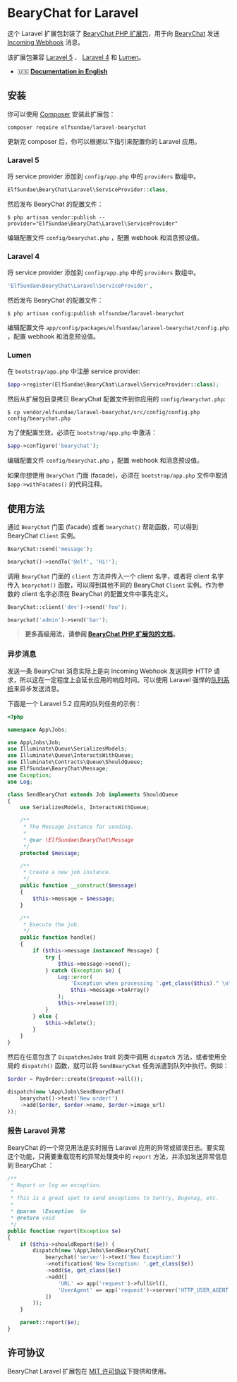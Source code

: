 # BearyChat for Laravel

这个 Laravel 扩展包封装了 [BearyChat PHP 扩展包][1]，用于向 [BearyChat][] 发送 [Incoming Webhook][Webhook] 消息。

该扩展包兼容 [Laravel 5](#laravel-5) 、 [Laravel 4](#laravel-4) 和 [Lumen](#lumen)。

+ :us: [**Documentation in English**](README.md)

## 安装

你可以使用 [Composer][] 安装此扩展包：
```
composer require elfsundae/laravel-bearychat
```
更新完 composer 后，你可以根据以下指引来配置你的 Laravel 应用。

### Laravel 5

将 service provider 添加到 `config/app.php` 中的 `providers` 数组中。
```php
ElfSundae\BearyChat\Laravel\ServiceProvider::class,
```
然后发布 BearyChat 的配置文件：
```shell
$ php artisan vendor:publish --provider="ElfSundae\BearyChat\Laravel\ServiceProvider"
```
编辑配置文件 `config/bearychat.php` ，配置 webhook 和消息预设值。

### Laravel 4

将 service provider 添加到 `config/app.php` 中的 `providers` 数组中。
```php
'ElfSundae\BearyChat\Laravel\ServiceProvider',
```
然后发布 BearyChat 的配置文件：
```shell
$ php artisan config:publish elfsundae/laravel-bearychat
```
编辑配置文件 `app/config/packages/elfsundae/laravel-bearychat/config.php` ，配置 webhook 和消息预设值。

### Lumen

在 `bootstrap/app.php` 中注册 service provider:
```php
$app->register(ElfSundae\BearyChat\Laravel\ServiceProvider::class);
```
然后从扩展包目录拷贝 BearyChat 配置文件到你应用的 `config/bearychat.php`:
```shell
$ cp vendor/elfsundae/laravel-bearychat/src/config/config.php config/bearychat.php
```
为了使配置生效，必须在 `bootstrap/app.php` 中激活：
```php
$app->configure('bearychat');
```
编辑配置文件 `config/bearychat.php` ，配置 webhook 和消息预设值。

如果你想使用 `BearyChat` 门面 (facade)，必须在 `bootstrap/app.php` 文件中取消 `$app->withFacades()` 的代码注释。

## 使用方法

通过 `BearyChat` 门面 (facade) 或者 `bearychat()` 帮助函数，可以得到 BearyChat `Client` 实例。

```php
BearyChat::send('message');

bearychat()->sendTo('@elf', 'Hi!');
```

调用 `BearyChat` 门面的 `client` 方法并传入一个 client 名字，或者将 client 名字传入 `bearychat()` 函数，可以得到其他不同的 BearyChat `Client` 实例。作为参数的 client 名字必须在 BearyChat 的配置文件中事先定义。

```php
BearyChat::client('dev')->send('foo');

bearychat('admin')->send('bar');
```

> **更多高级用法，请参阅 [BearyChat PHP 扩展包的文档][2]。**

### 异步消息

发送一条 BearyChat 消息实际上是向 Incoming Webhook 发送同步 HTTP 请求，所以这在一定程度上会延长应用的响应时间。可以使用 Laravel 强悍的[队列系统][queue system]来异步发送消息。

下面是一个 Laravel 5.2 应用的队列任务的示例：

```php
<?php

namespace App\Jobs;

use App\Jobs\Job;
use Illuminate\Queue\SerializesModels;
use Illuminate\Queue\InteractsWithQueue;
use Illuminate\Contracts\Queue\ShouldQueue;
use ElfSundae\BearyChat\Message;
use Exception;
use Log;

class SendBearyChat extends Job implements ShouldQueue
{
    use SerializesModels, InteractsWithQueue;

    /**
     * The Message instance for sending.
     *
     * @var \ElfSundae\BearyChat\Message
     */
    protected $message;

    /**
     * Create a new job instance.
     */
    public function __construct($message)
    {
        $this->message = $message;
    }

    /**
     * Execute the job.
     */
    public function handle()
    {
        if ($this->message instanceof Message) {
            try {
                $this->message->send();
            } catch (Exception $e) {
                Log::error(
                    'Exception when processing '.get_class($this)." \n".$e,
                    $this->message->toArray()
                );
                $this->release(10);
            }
        } else {
            $this->delete();
        }
    }
}
```

然后在任意包含了 `DispatchesJobs` trait 的类中调用 `dispatch` 方法，或者使用全局的 `dispatch()` 函数，就可以将 `SendBearyChat` 任务派遣到队列中执行。例如：

```php
$order = PayOrder::create($request->all());

dispatch(new \App\Jobs\SendBearyChat(
    bearychat()->text('New order!')
    ->add($order, $order->name, $order->image_url)
));
```

### 报告 Laravel 异常

BearyChat 的一个常见用法是实时报告 Laravel 应用的异常或错误日志。要实现这个功能，只需要重载现有的异常处理类中的 `report` 方法，并添加发送异常信息到 BearyChat ：

```php
/**
 * Report or log an exception.
 *
 * This is a great spot to send exceptions to Sentry, Bugsnag, etc.
 *
 * @param  \Exception  $e
 * @return void
 */
public function report(Exception $e)
{
    if ($this->shouldReport($e)) {
        dispatch(new \App\Jobs\SendBearyChat(
            bearychat('server')->text('New Exception!')
            ->notification('New Exception: '.get_class($e))
            ->add($e, get_class($e))
            ->add([
                'URL' => app('request')->fullUrl(),
                'UserAgent' => app('request')->server('HTTP_USER_AGENT')
            ])
        ));
    }

    parent::report($e);
}
```

## 许可协议

BearyChat Laravel 扩展包在 [MIT 许可协议](LICENSE)下提供和使用。

[1]: https://github.com/ElfSundae/BearyChat
[2]: https://github.com/ElfSundae/BearyChat/blob/master/README_zh.md
[Webhook]: https://bearychat.com/integrations/incoming
[BearyChat]: https://bearychat.com
[Composer]: https://getcomposer.org
[queue system]: https://laravel.com/docs/5.2/queues
